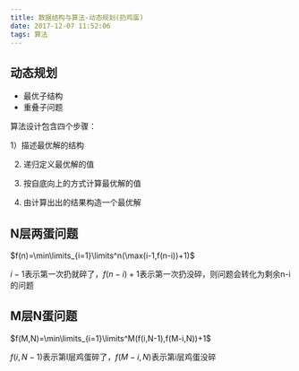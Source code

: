 ```yaml
---
title: 数据结构与算法-动态规划(扔鸡蛋)
date: 2017-12-07 11:52:06
tags: 算法
---
```




## 动态规划

* 最优子结构
* 重叠子问题

算法设计包含四个步骤：

1）描述最优解的结构

2)  递归定义最优解的值

3)  按自底向上的方式计算最优解的值

4) 由计算出出的结果构造一个最优解



## N层两蛋问题

$f(n)=\min\limits_{i=1}\limits^n(\max(i-1,f(n-i))+1)$

$i-1$表示第一次扔就碎了，$f(n-i)+1$表示第一次扔没碎，则问题会转化为剩余n-i的问题​

 

## M层N蛋问题

$f(M,N)=\min\limits_{i=1}\limits^M(f(i,N-1),f(M-i,N))+1$

$f(i,N-1)$表示第I层鸡蛋碎了，$f(M-i,N)$表示第i层鸡蛋没碎

